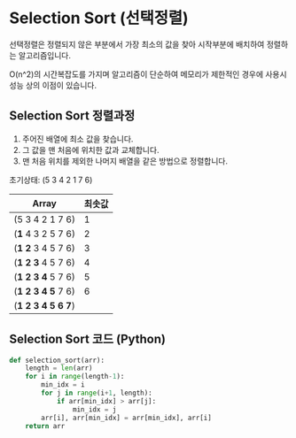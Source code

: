 # Selection Sort (선택정렬)

선택정렬은 정렬되지 않은 부분에서 가장 최소의 값을 찾아 시작부분에 배치하여 정렬하는 알고리즘입니다.

O(n^2)의 시간복잡도를 가지며 알고리즘이 단순하여 메모리가 제한적인 경우에 사용시 성능 상의 이점이 있습니다.

## Selection Sort 정렬과정

1. 주어진 배열에 최소 값을 찾습니다.
2. 그 값을 맨 처음에 위치한 값과 교체합니다.
3. 맨 처음 위치를 제외한 나머지 배열을 같은 방법으로 정렬합니다.

초기상태: (5 3 4 2 1 7 6)

| Array                                       | 최솟값 |
| ------------------------------------------- | ------ |
| (5 3 4 2 1 7 6)                             | 1      |
| (**1** 4 3 2 5 7 6)                         | 2      |
| (**1** **2** 3 4 5 7 6)                     | 3      |
| (**1** **2** **3** 4 5 7 6)                 | 4      |
| (**1** **2** **3** **4** 5 7 6)             | 5      |
| (**1** **2** **3** **4** **5** 7 6)         | 6      |
| (**1** **2** **3** **4** **5** **6** **7**) |        |

## Selection Sort 코드 (Python)

```python
def selection_sort(arr):
    length = len(arr)
    for i in range(length-1):
        min_idx = i
        for j in range(i+1, length):
            if arr[min_idx] > arr[j]:
                min_idx = j
        arr[i], arr[min_idx] = arr[min_idx], arr[i]
    return arr
```
